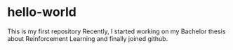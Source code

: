 # hello-world
This is my first repository
Recently, I started working on my Bachelor thesis about Reinforcement Learning and finally joined github.
